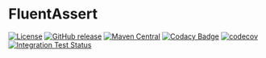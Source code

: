 # FluentAssert

[![License](https://img.shields.io/badge/license-Apache%202-4EB1BA.svg)](https://github.com/Ahoo-Wang/FluentAssert/blob/main/LICENSE)
[![GitHub release](https://img.shields.io/github/release/Ahoo-Wang/FluentAssert.svg)](https://github.com/Ahoo-Wang/FluentAssert/releases)
[![Maven Central](https://maven-badges.herokuapp.com/maven-central/me.ahoo.test/fluent-assert-core/badge.svg)](https://maven-badges.herokuapp.com/maven-central/me.ahoo.test/fluent-assert-core)
[![Codacy Badge](https://app.codacy.com/project/badge/Grade/d58ca7a79749493ebb48d423e73b6e1d)](https://app.codacy.com/gh/Ahoo-Wang/FluentAssert/dashboard?utm_source=gh&utm_medium=referral&utm_content=&utm_campaign=Badge_grade)
[![codecov](https://codecov.io/gh/Ahoo-Wang/FluentAssert/graph/badge.svg?token=iXUP7NXHSc)](https://codecov.io/gh/Ahoo-Wang/FluentAssert)
[![Integration Test Status](https://github.com/Ahoo-Wang/FluentAssert/actions/workflows/codecov.yml/badge.svg)](https://github.com/Ahoo-Wang/FluentAssert)